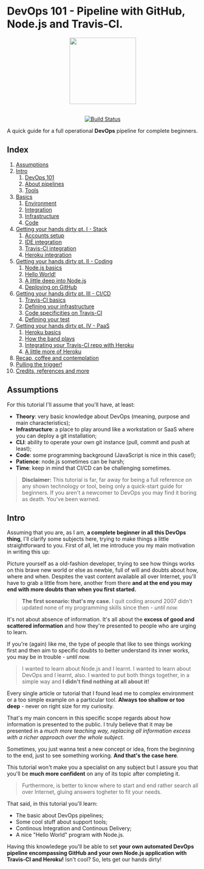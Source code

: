 # DevOps 101 - Pipeline with GitHub, Node.js and Travis-CI.

<div align="center">
  <a href="https://travis-ci.org/">
    <img src="https://travis-ci.com/images/logos/TravisCI-Mascot-1.svg" width="175">
  </a>
</div>

<br />

<div align="center">

[![Build Status](https://travis-ci.org/ffilho/nodejs_demo-app.svg?branch=master)](https://travis-ci.org/ffilho/nodejs_demo-app)
	
</div>

A quick guide for a full operational **DevOps** pipeline for complete beginners.

##  Index

1.  [Assumptions](#assumptions)
2.  [Intro](#intro)
    1.  [DevOps 101](#devops-basics)
    2.  [About pipelines](#pipelines)
    3.  [Tools](#tools)
3.  [Basics](#basics)
    1.  [Environment](#environment)
    2.  [Integration](#integration)
    3.  [Infrastructure](#infrastructure)
    4.  [Code](#code)
4.  [Getting your hands dirty pt. I - Stack](#pt1-stack)
    1.  [Accounts setup](#pt1-accounts)
    2.  [IDE integration](#pt1-ide)
    3.  [Travis-CI integration](#pt1-travis)
    4.  [Heroku integration](#pt1-heroku)
5.  [Getting your hands dirty pt. II - Coding](#pt2-coding)
    1.  [Node.js basics](#pt2-basics)
    2.  [Hello World!](#pt2-hello-world)
    3.  [A little deep into Node.js](#pt2-deep-into-node)
    4.  [Deploying on GitHub](#pt2-deploying)
6.  [Getting your hands dirty pt. III - CI/CD](#ptIII-ci-cd)
    1.  [Travis-CI basics](#ptIII-basics)
    2.  [Defining your infrastructure](#ptIII-infrastructure)
    3.  [Code specificities on Travis-CI](#ptIII-specificities)
    4.  [Defining your test](#ptIII-test)
7.  [Getting your hands dirty pt. IV - PaaS](#ptiv-paas)
    1.  [Heroku basics](#ptiv-baiscs)
    2.  [How the band plays](#ptiv-about)
    3.  [Integrating your Travis-CI repo with Heroku](#ptiv-integration)
    4.  [A little more of Heroku](#ptiv-more)
8.  [Recap, coffee and contemplation](#recap)
9.  [Pulling the trigger!](#pull-the-trigger)
10.  [Credits, references and more](#credits)

<a name="assumptions"></a>
## Assumptions

For this tutorial I'll assume that you'll have, at least:

- **Theory**: very basic knowledge about DevOps (meaning, purpose and main characteristics);
- **Infrastructure**: a place to play around like a workstation or SaaS where you can deploy 
a git installation;
- **CLI**: ability to operate your own git instance (pull, commit and push at least);
- **Code**: some programming background (JavaScript is nice in this case!);
- **Patience**: node.js sometimes can be harsh;
- **Time**: keep in mind that CI/CD can be challenging sometimes.

> **Disclaimer:** This tutorial is far, far away for being a full reference on 
any shown technology or tool, being only a quick-start guide for beginners. 
If you aren't a newcomer to DevOps you may find it boring as death. You've been warned.

<a name="intro"></a>
## Intro

Assuming that you are, as I am, **a complete beginner in all this DevOps thing**, I'll 
clarify some subjects here, trying to make things a little straightforward to you.
First of all, let me introduce you my main motivation in writing this up:

Picture yourself as a old-fashion developer, trying to see how things works on this brave 
new world or else as newbie, full of will and doubts about how, where and when. Despites 
the vast content available all over Internet, you'll have to grab a little from here, 
another from there **and at the end you may end with more doubts than when you first started.**

> **The first scenario: that's my case.** I quit coding around 2007 didn't updated none of my 
programming skills since then - _until now._

It's not about absence of information. It's all about the **excess of good and scattered 
information** and how they're presented to people who are urging to learn.

If you're (again) like me, the type of people that like to see things working 
first and then aim to specific doubts to better understand its inner works, you may be in 
trouble - _until now._

>I wanted to learn about Node.js and I learnt.
I wanted to learn about DevOps and I learnt, also.
I wanted to put both things together, in a simple way and **I didn't find nothing at all about 
it!**

Every single article or tutorial that I found lead me to complex environment or a too simple 
example on a particular tool. **Always too shallow or too deep** - never on right size for my 
curiosity.

That's my main concern in this specific scope regards about how information is presented to 
the public. I truly believe that it may be presented in a _much more teaching way, replacing 
all information excess with a richer approach over the whole subject_.

Sometimes, you just wanna test a new concept or idea, from the beginning to the end, just 
to see something working. **And that's the case here**.

This tutorial won't make you a specialist on any subject but I assure you that you'll be 
**much more confident** on any of its topic after completing it.

> Furthermore, is better to know where to start and end rather search all over Internet, 
gluing answers togheter to fit your needs.

That said, in this tutorial you'll learn:
- The basic about DevOps pipelines;
- Some cool stuff about support tools;
- Continous Integration and Continous Delivery;
- A nice "Hello World" program with Node.js.

Having this knowledege you'll be able to set **your own automated DevOps pipeline 
encompassing GitHub and your own Node.js application with Travis-CI and Heroku!** 
Isn't cool? So, lets get our hands dirty!